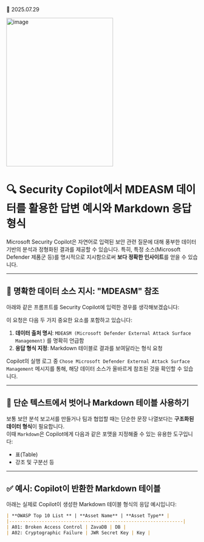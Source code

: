 📅 2025.07.29

<img width="281" height="391" alt="image" src="https://github.com/user-attachments/assets/b26c7b7e-be66-439c-8156-39c340e8e7d0" />

# 🔍 Security Copilot에서 MDEASM 데이터를 활용한 답변 예시와 Markdown 응답 형식

Microsoft Security Copilot은 자연어로 입력된 보안 관련 질문에 대해 풍부한 데이터 기반의 분석과 정형화된 결과를 제공할 수 있습니다. 특히, 특정 소스(Microsoft Defender 제품군 등)를 명시적으로 지시함으로써 **보다 정확한 인사이트**를 얻을 수 있습니다.

---

## 🎯 명확한 데이터 소스 지시: "MDEASM" 참조

아래와 같은 프롬프트를 Security Copilot에 입력한 경우를 생각해보겠습니다:


이 요청은 다음 두 가지 중요한 요소를 포함하고 있습니다:

1. **데이터 출처 명시**: `MDEASM (Microsoft Defender External Attack Surface Management)` 를 명확히 언급함
2. **응답 형식 지정**: Markdown 테이블로 결과를 보여달라는 형식 요청

Copilot의 실행 로그 중 `Chose Microsoft Defender External Attack Surface Management` 메시지를 통해, 해당 데이터 소스가 올바르게 참조된 것을 확인할 수 있습니다.

---

## 🧾 단순 텍스트에서 벗어나 Markdown 테이블 사용하기

보통 보안 분석 보고서를 만들거나 팀과 협업할 때는 단순한 문장 나열보다는 **구조화된 데이터 형식**이 필요합니다.  
이때 `Markdown`은 Copilot에게 다음과 같은 포맷을 지정해줄 수 있는 유용한 도구입니다:

- 표(Table)
- 강조 및 구분선 등

---

## ✅ 예시: Copilot이 반환한 Markdown 테이블

아래는 실제로 Copilot이 생성한 Markdown 테이블 형식의 응답 예시입니다:

```markdown
| **OWASP Top 10 List ** | **Asset Name** | **Asset Type** |
|----------------------------------------------------------------| 
| A01: Broken Access Control | ZavaDB | DB |
| A02: Cryptographic Failure | JWR Secret Key | Key |
```
